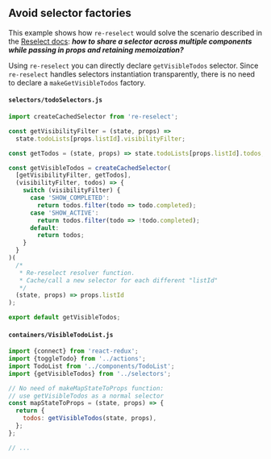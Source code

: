 ## Avoid selector factories

This example shows how `re-reselect` would solve the scenario described in the [Reselect docs](https://github.com/reduxjs/reselect#sharing-selectors-with-props-across-multiple-component-instances): **_how to share a selector across multiple components while passing in props and retaining memoization?_**

Using `re-reselect` you can directly declare `getVisibleTodos` selector. Since `re-reselect` handles selectors instantiation transparently, there is no need to declare a `makeGetVisibleTodos` factory.

#### `selectors/todoSelectors.js`

<!-- prettier-ignore -->
```js
import createCachedSelector from 're-reselect';

const getVisibilityFilter = (state, props) =>
  state.todoLists[props.listId].visibilityFilter;

const getTodos = (state, props) => state.todoLists[props.listId].todos;

const getVisibleTodos = createCachedSelector(
  [getVisibilityFilter, getTodos],
  (visibilityFilter, todos) => {
    switch (visibilityFilter) {
      case 'SHOW_COMPLETED':
        return todos.filter(todo => todo.completed);
      case 'SHOW_ACTIVE':
        return todos.filter(todo => !todo.completed);
      default:
        return todos;
    }
  }
)(
  /*
   * Re-reselect resolver function.
   * Cache/call a new selector for each different "listId"
   */
  (state, props) => props.listId
);

export default getVisibleTodos;
```

#### `containers/VisibleTodoList.js`

```js
import {connect} from 'react-redux';
import {toggleTodo} from '../actions';
import TodoList from '../components/TodoList';
import {getVisibleTodos} from '../selectors';

// No need of makeMapStateToProps function:
// use getVisibleTodos as a normal selector
const mapStateToProps = (state, props) => {
  return {
    todos: getVisibleTodos(state, props),
  };
};

// ...
```
